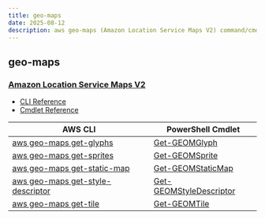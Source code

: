 ```yaml
---
title: geo-maps
date: 2025-08-12
description: aws geo-maps (Amazon Location Service Maps V2) command/cmdlet list.
---
```


## geo-maps

### [Amazon Location Service Maps V2](https://aws.amazon.com/location/)

* [CLI Reference](https://awscli.amazonaws.com/v2/documentation/api/latest/reference/geo-maps/index.html)
* [Cmdlet Reference](https://docs.aws.amazon.com/powershell/latest/reference/items/GeoMaps_cmdlets.html)

|AWS CLI|PowerShell Cmdlet|
|----|----|
|[aws geo-maps get-glyphs](https://awscli.amazonaws.com/v2/documentation/api/latest/reference/geo-maps/get-glyphs.html)|[Get-GEOMGlyph](https://docs.aws.amazon.com/powershell/latest/reference/items/Get-GEOMGlyph.html)|
|[aws geo-maps get-sprites](https://awscli.amazonaws.com/v2/documentation/api/latest/reference/geo-maps/get-sprites.html)|[Get-GEOMSprite](https://docs.aws.amazon.com/powershell/latest/reference/items/Get-GEOMSprite.html)|
|[aws geo-maps get-static-map](https://awscli.amazonaws.com/v2/documentation/api/latest/reference/geo-maps/get-static-map.html)|[Get-GEOMStaticMap](https://docs.aws.amazon.com/powershell/latest/reference/items/Get-GEOMStaticMap.html)|
|[aws geo-maps get-style-descriptor](https://awscli.amazonaws.com/v2/documentation/api/latest/reference/geo-maps/get-style-descriptor.html)|[Get-GEOMStyleDescriptor](https://docs.aws.amazon.com/powershell/latest/reference/items/Get-GEOMStyleDescriptor.html)|
|[aws geo-maps get-tile](https://awscli.amazonaws.com/v2/documentation/api/latest/reference/geo-maps/get-tile.html)|[Get-GEOMTile](https://docs.aws.amazon.com/powershell/latest/reference/items/Get-GEOMTile.html)|

